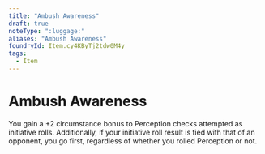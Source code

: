 ```yaml
---
title: "Ambush Awareness"
draft: true
noteType: ":luggage:"
aliases: "Ambush Awareness"
foundryId: Item.cy4KByTj2tdw0M4y
tags:
  - Item
---
```


# Ambush Awareness

You gain a +2 circumstance bonus to Perception checks attempted as initiative rolls. Additionally, if your initiative roll result is tied with that of an opponent, you go first, regardless of whether you rolled Perception or not.
